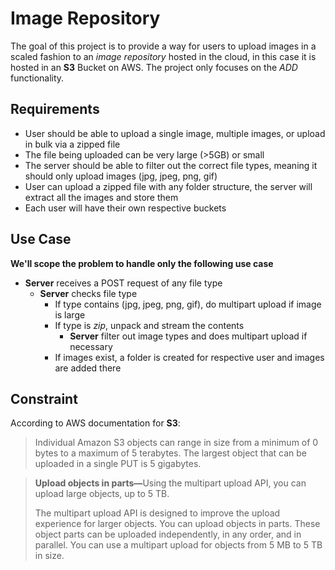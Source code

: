 # Image Repository
The goal of this project is to provide a way for users to upload images in a scaled fashion to an _image repository_ hosted in the cloud, in this case it is hosted in an **S3** Bucket on AWS. The project only focuses on the _ADD_ functionality.

## Requirements
- User should be able to upload a single image, multiple images, or upload in bulk via a zipped file
- The file being uploaded can be very large (>5GB) or small
- The server should be able to filter out the correct file types, meaning it should only upload images (jpg, jpeg, png, gif)
- User can upload a zipped file with any folder structure, the server will extract all the images and store them
- Each user will have their own respective buckets

## Use Case
**We'll scope the problem to handle only the following use case**
- **Server** receives a POST request of any file type
  - **Server** checks file type
    - If type contains (jpg, jpeg, png, gif), do multipart upload if image is large
    - If type is _zip_, unpack and stream the contents 
      - **Server** filter out image types and does multipart upload if necessary
    - If images exist, a folder is created for respective user and images are added there
    
## Constraint
According to AWS documentation for **S3**:
>Individual Amazon S3 objects can range in size from a minimum of 0 bytes to a maximum of 5 terabytes. The largest object that can be uploaded in a single PUT is 5 gigabytes.

> <b>Upload objects in parts—</b>Using the multipart upload API, you can upload
> large objects, up to 5 TB.
>
> The multipart upload API is designed to
> improve the upload experience for larger objects. You can upload
> objects in parts. These object parts can be uploaded independently, in
> any order, and in parallel. You can use a multipart upload for objects
> from 5 MB to 5 TB in size.
